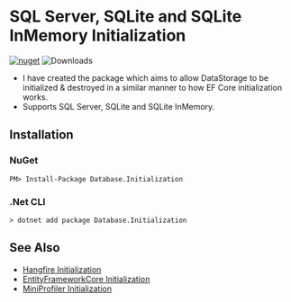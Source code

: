 # SQL Server, SQLite and SQLite InMemory Initialization
[![nuget](https://img.shields.io/nuget/v/Database.Initialization.svg)](https://www.nuget.org/packages/Database.Initialization/)  ![Downloads](https://img.shields.io/nuget/dt/Database.Initialization.svg "Downloads")

* I have created the package which aims to allow DataStorage to be initialized & destroyed in a similar manner to how EF Core initialization works.
* Supports SQL Server, SQLite and SQLite InMemory.

## Installation

### NuGet
```
PM> Install-Package Database.Initialization
```

### .Net CLI
```
> dotnet add package Database.Initialization
```

## See Also
* [Hangfire Initialization](https://github.com/davidikin45/Hangfire.Initialization)
* [EntityFrameworkCore Initialization](https://github.com/davidikin45/EntityFrameworkCore.Initialization)
* [MiniProfiler Initialization](https://github.com/davidikin45/MiniProfilerDb.Initialization)